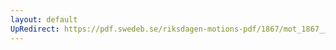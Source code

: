 ```yaml
---
layout: default
UpRedirect: https://pdf.swedeb.se/riksdagen-motions-pdf/1867/mot_1867__fk__00019/mot_1867__fk__00019_002.pdf
---
```

